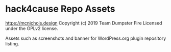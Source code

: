 # hack4cause Repo Assets #
https://mcnichols.design
Copyright (c) 2019 Team Dumpster Fire
Licensed under the GPLv2 license.

Assets such as screenshots and banner for WordPress.org plugin repository listing.